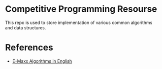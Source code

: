 # Competitive Programming Resourse
This repo is used to store implementation of various common algorithms and data structures.

# References
- [E-Maxx Algorithms in English](https://cp-algorithms.com/)

